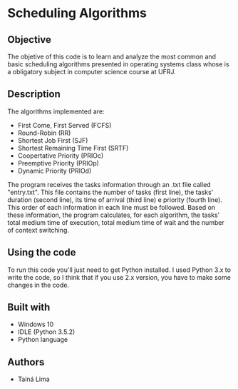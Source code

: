 # Scheduling Algorithms

## Objective
The objetive of this code is to learn and analyze the most common and basic scheduling algorithms presented in operating systems class whose is a obligatory subject in computer science course at UFRJ.

## Description
The algorithms implemented are: 
- First Come, First Served (FCFS)
- Round-Robin (RR)
- Shortest Job First (SJF)
- Shortest Remaining Time First (SRTF)
- Coopertative Priority (PRIOc)
- Preemptive Priority (PRIOp)
- Dynamic Priority (PRIOd)

The program receives the tasks information through an .txt file called "entry.txt". This file contains the number of tasks (first line), the tasks' duration (second line), its time of arrival (third line) e priority (fourth line). This order of each information in each line must be followed. Based on these information, the program calculates, for each algorithm, the tasks' total medium time of execution, total medium time of wait and the number of context switching.

## Using the code
To run this code you'll just need to get Python installed. I used Python 3.x to write the code, so I think that if you use 2.x version, you have to make some changes in the code.

## Built with
- Windows 10 
- IDLE (Python 3.5.2)
- Python language

## Authors
- Tainá Lima
